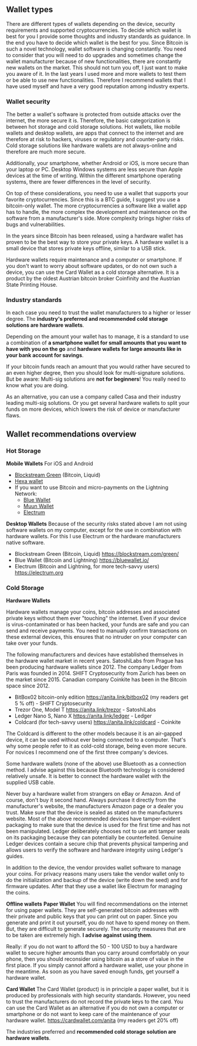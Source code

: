 ## Wallet types

There are different types of wallets depending on the device, security requirements and supported cryptocurrencies. To decide which wallet is best for you I provide some thoughts and industry standards as guidance. In the end you have to decide which wallet is the best for you. Since Bitcoin is such a novel technology, wallet software is changing constantly. You need to consider that you will need to do upgrades and sometimes change the wallet manufacturer because of new functionalities, there are constantly new wallets on the market. This should not turn you off, I just want to make you aware of it. In the last years I used more and more wallets to test them or be able to use new functionalities. Therefore I recommend wallets that I have used myself and have a very good reputation among industry experts.

### Wallet security
The better a wallet's software is protected from outside attacks over the internet, the more secure it is. Therefore, the basic categorization is between hot storage and cold storage solutions. Hot wallets, like mobile wallets and desktop wallets, are apps that connect to the internet and are therefore at risk to hackers, viruses or regulatory and counter-party risks. Cold storage solutions like hardware wallets are not always-online and therefore are much more secure.

Additionally, your smartphone, whether Android or iOS, is more secure than your laptop or PC. Desktop Windows systems are less secure than Apple devices at the time of writing. Within the different smartphone operating systems, there are fewer differences in the level of security.

On top of these considerations, you need to use a wallet that supports your favorite cryptocurrencies. Since this is a BTC guide, I suggest you use a bitcoin-only wallet. The more cryptocurrencies a software like a wallet app has to handle, the more complex the development and maintenance on the software from a manufacturer's side. More complexity brings higher risks of bugs and vulnerabilities.  
 
In the years since Bitcoin has been released, using a hardware wallet has proven to be the best way to store your private keys. A hardware wallet is a small device that stores private keys offline, similar to a USB stick.

Hardware wallets require maintenance and a computer or smartphone. If you don't want to worry about software updates, or do not own such a device, you can use the Card Wallet as a cold storage alternative. It is a product by the oldest Austrian bitcoin broker Coinfinity and the Austrian State Printing House. 

### Industry standards
In each case you need to trust the wallet manufacturers to a higher or lesser degree. The **industry's preferred and recommended cold storage solutions are hardware wallets**.

Depending on the amount your wallet has to manage, it is a standard to use a combination of **a smartphone wallet for small amounts that you want to have with you on the go** and **hardware wallets for large amounts like in your bank account for savings**. 

If your bitcoin funds reach an amount that you would rather have secured to an even higher degree, then you should look for multi-signature solutions. But be aware: Multi-sig solutions are **not for beginners**! You really need to know what you are doing. 

As an alternative, you can use a company called Casa and their industry leading multi-sig solutions. Or you get several hardware wallets to split your funds on more devices, which lowers the risk of device or manufacturer flaws. 

## Wallet recommendations overview

### Hot Storage

**Mobile Wallets**
For iOS and Android
* [Blockstream Green](https://blockstream.com/green/) (Bitcoin, Liquid)
* [Hexa wallet](https://hexawallet.io/)
* If you want to use Bitcoin and micro-payments on the Lightning Network:
	* [Blue Wallet](https://bluewallet.io/)
	* [Muun Wallet](https://muun.com/)
	* [Electrum](https://electrum.org)

**Desktop Wallets**
Because of the security risks stated above I am not using software wallets on my computer, except for the use in combination with hardware wallets. For this I use Electrum or the hardware manufacturers native software.

* Blockstream Green (Bitcoin, Liquid) https://blockstream.com/green/ 
* Blue Wallet (Bitcoin and Lightning) https://bluewallet.io/
* Electrum (Bitcoin and Lightning, for more tech-savvy users) https://electrum.org

### Cold Storage
**Hardware Wallets**

Hardware wallets manage your coins, bitcoin addresses and associated private keys without them ever "touching" the internet. Even if your device is virus-contaminated or has been hacked, your funds are safe and you can send and receive payments. You need to manually confirm transactions on these external devices, this ensures that no intruder on your computer can take over your funds.

The following manufacturers and devices have established themselves in the hardware wallet market in recent years. SatoshiLabs from Prague has been producing hardware wallets since 2012. The company Ledger from Paris was founded in 2014. SHIFT Cryptosecurity from Zurich has been on the market since 2015. Canadian company Coinkite has been in the Bitcoin space since 2012.

* BitBox02 bitcoin-only edition https://anita.link/bitbox02 (my readers get 5 % off) - SHIFT Cryptosecurity
* Trezor One, Model T https://anita.link/trezor - SatoshiLabs
* Ledger Nano S, Nano X https://anita.link/ledger - Ledger
* Coldcard (for tech-savvy users) https://anita.link/coldcard - Coinkite
				 
The Coldcard is different to the other models because it is an air-gapped device, it can be used without ever being connected to a computer. That's why some people refer to it as cold-cold storage, being even more secure. For novices I recommend one of the first three company's devices.

Some hardware wallets (none of the above) use Bluetooth as a connection method. I advise against this because Bluetooth technology is considered relatively unsafe. It is better to connect the hardware wallet with the supplied USB cable.

Never buy a hardware wallet from strangers on eBay or Amazon. And of course, don't buy it second hand. Always purchase it directly from the manufacturer's website, the manufacturers Amazon page or a dealer you trust. Make sure that the device is sealed as stated on the manufacturers website. Most of the above recommended devices have tamper-evident packaging to make sure that the device is used for the first time and has not been manipulated. Ledger deliberately chooses not to use anti tamper seals on its packaging because they can potentially be counterfeited. Genuine Ledger devices contain a secure chip that prevents physical tampering and allows users to verify the software and hardware integrity using Ledger's guides.

In addition to the device, the vendor provides wallet software to manage your coins. For privacy reasons many users take the vendor wallet only to do the initialization and backup of the device (write down the seed) and for firmware updates. After that they use a wallet like Electrum for managing the coins.

**Offline wallets**
**Paper Wallet**
You will find recommendations on the internet for using paper wallets. They are self-generated bitcoin addresses with their private and public keys that you can print out on paper. Since you generate and print it out yourself, you do not have to spend money on them. But, they are difficult to generate securely. The security measures that are to be taken are extremely high. **I advise against using them**. 

Really: if you do not want to afford the 50 - 100 USD to buy a hardware wallet to secure higher amounts than you carry around comfortably on your phone, then you should reconsider using bitcoin as a store of value in the first place.
If you simply cannot afford a hardware wallet, use your phone in the meantime. As soon as you have saved enough funds, get yourself a hardware wallet.

**Card Wallet**
The Card Wallet (product) is in principle a paper wallet, but it is produced by professionals with high security standards. However, you need to trust the manufacturers do not record the private keys to the card. You can use the Card Wallet as an alternative if you do not own a computer or smartphone or do not want to keep care of the maintenance of your hardware wallet. https://cardwallet.com/anita (my readers get 20% off)

The industries preferred and **recommended cold storage solution are hardware wallets**.